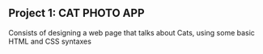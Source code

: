 ## Project 1: CAT PHOTO APP
Consists of designing a web page that talks about Cats, using some basic HTML and CSS syntaxes
